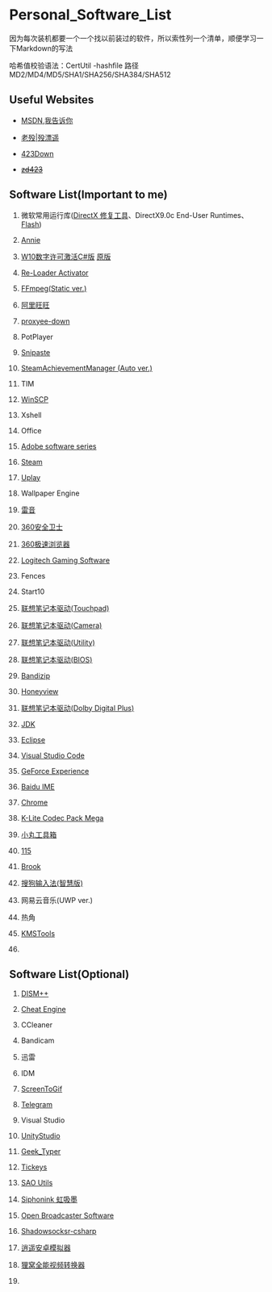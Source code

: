 # Personal_Software_List
因为每次装机都要一个一个找以前装过的软件，所以索性列一个清单，顺便学习一下Markdown的写法

哈希值校验语法：CertUtil -hashfile 路径 MD2/MD4/MD5/SHA1/SHA256/SHA384/SHA512

## Useful Websites
* [MSDN,我告诉你](https://msdn.itellyou.cn/)

* [老殁|殁漂遥](https://www.laomoit.com/)

* [423Down](https://www.423down.com/)

* ~~[zd423](http://www.zdfans.com/)~~

## Software List(Important to me)
1. 微软常用运行库([DirectX 修复工具](https://blog.csdn.net/vbcom/article/details/6962388)、DirectX9.0c End-User Runtimes、[Flash](https://www.flash.cn/))

2. [Annie](https://github.com/iawia002/annie/releases)

3. [W10数字许可激活C#版](https://www.52pojie.cn/thread-742884-1-1.html) [原版](https://www.nsaneforums.com/topic/315047-w10-digital-license-generation-v31-c-version-of-hwid-fork/)

4. [Re-Loader Activator](https://www.423down.com/6259.html)

5. [FFmpeg(Static ver.)](https://ffmpeg.zeranoe.com/builds/)

6. [阿里旺旺](http://wangwang.taobao.com/)

7. [proxyee-down](https://github.com/proxyee-down-org/proxyee-down/releases)

8. PotPlayer

9. [Snipaste](https://www.snipaste.com/download.html)

10. [SteamAchievementManager (Auto ver.)](https://github.com/gotkrypto76/SteamAchievementManager)

11. TIM

12. [WinSCP](https://winscp.net/eng/download.php)

13. Xshell

14. Office

15. [Adobe software series](https://weibo.com/vposy)

16. [Steam](https://store.steampowered.com/about/)

17. [Uplay](http://uplay.ubi.com/index.html)

18. Wallpaper Engine

19. [雷音](http://cn.razerzone.com/gaming-software/surround)

20. [360安全卫士](http://weishi.360.cn/)

21. [360极速浏览器](https://browser.360.cn/ee/)

22. [Logitech Gaming Software](https://support.logitech.com.cn/zh_cn/downloads)

23. Fences

24. Start10

25. [联想笔记本驱动(Touchpad)](http://driverdl.lenovo.com.cn/lenovo/DriverFilesUploadFloder/46883/TouchPad_Win10_1.exe)

26. [联想笔记本驱动(Camera)](http://driverdl.lenovo.com.cn/lenovo/DriverFilesUploadFloder/47926/Camera[AJC304AF].exe)

27. [联想笔记本驱动(Utility)](http://driverdl.lenovo.com.cn/lenovo/DriverFilesUploadFloder/50280/Utility[WWLB090E].exe)

28. [联想笔记本驱动(BIOS)](http://driverdl.lenovo.com.cn/lenovo/DriverFilesUploadFloder/50203/BIOS[0KCN36WW].exe)

29. [Bandizip](http://www.bandisoft.com/bandizip/)

30. [Honeyview](http://www.bandisoft.com/honeyview/)

31. [联想笔记本驱动(Dolby Digital Plus)](http://driverdl.lenovo.com.cn/lenovo/DriverFilesUploadFloder/46257/Audio_Win10_1.exe)

32. [JDK](https://www.oracle.com/technetwork/java/javase/downloads/index.html)

33. [Eclipse](https://www.eclipse.org/downloads/)

34. [Visual Studio Code](https://code.visualstudio.com/)

35. [GeForce Experience](https://www.nvidia.com/zh-cn/geforce/geforce-experience/)

36. [Baidu IME](http://ime.baidu.jp/type/)

37. [Chrome](https://www.google.com/chrome/)

38. [K-Lite Codec Pack Mega](http://www.codecguide.com/download_kl.htm)

39. [小丸工具箱](https://maruko.appinn.me/)

40. [115](http://115.com/)

41. [Brook](https://github.com/txthinking/brook/releases)

42. [搜狗输入法(智慧版)](https://pinyin.sogou.com/)

43. 网易云音乐(UWP ver.)

44. 热角

45. [KMSTools](https://www.solidfiles.com/folder/bd7165a0d4/)

46.

## Software List(Optional)
1. [DISM++](http://www.chuyu.me/zh-Hans/index.html)

2. [Cheat Engine](https://cheatengine.org/)

3. CCleaner

4. Bandicam

5. 迅雷

6. IDM

7. [ScreenToGif](https://github.com/NickeManarin/ScreenToGif/releases)

8. [Telegram](https://telegram.org/apps)

9. Visual Studio

10. [UnityStudio](https://github.com/Perfare/AssetStudio/releases)

11. [Geek_Typer](http://geektyper.com/)

12. [Tickeys](http://www.yingdev.com/projects/tickeys)

13. [SAO Utils](http://www.gpbeta.com/post/develop/sao-utils/)

14. [Siphonink 虹吸墨](http://nullice.com/Gasoft/Siphonink/)

15. [Open Broadcaster Software](https://obsproject.com/download)

16. [Shadowsocksr-csharp](https://github.com/shadowsocksrr/shadowsocksr-csharp/releases)

17. [逍遥安卓模拟器](https://www.memuplay.com/)

18. [狸窝全能视频转换器](http://www.leawo.cn/)

19. 
